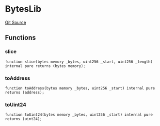 # BytesLib
[Git Source](https://github.com/KYRDTeam/ilo-contracts/blob/da7613c22bad547ebd26a45d76010fc3957237e9/src/libraries/BytesLib.sol)


## Functions
### slice


```solidity
function slice(bytes memory _bytes, uint256 _start, uint256 _length) internal pure returns (bytes memory);
```

### toAddress


```solidity
function toAddress(bytes memory _bytes, uint256 _start) internal pure returns (address);
```

### toUint24


```solidity
function toUint24(bytes memory _bytes, uint256 _start) internal pure returns (uint24);
```

